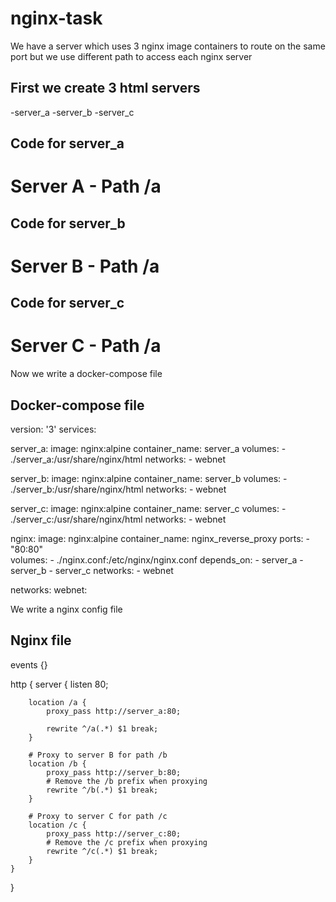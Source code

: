 # nginx-task
We have  a server which uses 3 nginx image containers to route on the same port but we use different path to access each nginx server 

## First we create 3 html servers 
-server_a
-server_b
-server_c

## Code for server_a

<!-- ./server_a/index.html -->
<html>
  <body>
    <h1>Server A - Path /a</h1>
  </body>
</html>

## Code for server_b

<!-- ./server_a/index.html -->
<html>
  <body>
    <h1>Server B - Path /a</h1>
  </body>
</html>

## Code for server_c

<!-- ./server_c/index.html -->
<html>
  <body>
    <h1>Server C - Path /a</h1>
  </body>
</html>

Now we write a docker-compose file 

## Docker-compose file 

version: '3'
services:
  
  server_a:
    image: nginx:alpine
    container_name: server_a
    volumes:
      - ./server_a:/usr/share/nginx/html
    networks:
      - webnet
  
  server_b:
    image: nginx:alpine
    container_name: server_b
    volumes:
      - ./server_b:/usr/share/nginx/html
    networks:
      - webnet
  
  server_c:
    image: nginx:alpine
    container_name: server_c
    volumes:
      - ./server_c:/usr/share/nginx/html
    networks:
      - webnet
  
  nginx:
    image: nginx:alpine
    container_name: nginx_reverse_proxy
    ports:
      - "80:80"  
    volumes:
      - ./nginx.conf:/etc/nginx/nginx.conf
    depends_on:
      - server_a
      - server_b
      - server_c
    networks:
      - webnet

networks:
  webnet:

We write a nginx config file 

## Nginx file 

events {}

http {
    server {
        listen 80;

        
        location /a {
            proxy_pass http://server_a:80;
            
            rewrite ^/a(.*) $1 break;
        }

        # Proxy to server B for path /b
        location /b {
            proxy_pass http://server_b:80;
            # Remove the /b prefix when proxying
            rewrite ^/b(.*) $1 break;
        }

        # Proxy to server C for path /c
        location /c {
            proxy_pass http://server_c:80;
            # Remove the /c prefix when proxying
            rewrite ^/c(.*) $1 break;
        }
    }
}

